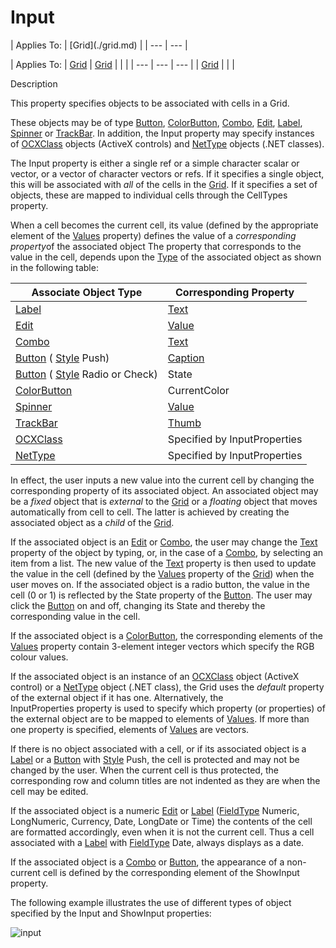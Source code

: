 




<h1 class="heading"><span class="name">Input</span></h1>
| Applies To: | [Grid](./grid.md) |
| --- | ---  |

| Applies To: | [Grid](./grid.md) | [Grid](./grid.md) |  |  |
| --- | --- | ---  |
| [Grid](./grid.md) |  |  |


Description


This property specifies objects to be associated with cells in a Grid.



These
objects may be of type [Button](./button.md), [ColorButton](./colorbutton.md),
[Combo](./combo.md), [Edit](./edit.md), [Label](./label.md),
[Spinner](./spinner.md) or [TrackBar](./trackbar.md).
In addition, the Input property may specify instances of [OCXClass](./ocxclass.md) objects (ActiveX controls) and [NetType](./nettype.md) objects (.NET classes).


The Input property is either a single ref or a simple character scalar or
vector, or a vector of character vectors or refs. If it specifies a single
object, this will be associated with *all* of the cells in the [Grid](./grid.md).
If it specifies a set of objects, these are mapped to individual cells through
the CellTypes property.


When a cell becomes the current cell, its value (defined by the appropriate
element of the [Values](values.md) property) defines the
value of a *corresponding property*of the associated object The
property that corresponds to the value in the cell, depends upon the [Type](type.md) of the associated object as shown in the following table:

| Associate Object Type | Corresponding Property |
| --- | ---  |
| [Label](./label.md) | [Text](text.md) |
| [Edit](./edit.md) | [Value](value.md) |
| [Combo](./combo.md) | [Text](text.md) |
| [Button](./button.md) ( [Style](style.md) Push) | [Caption](caption.md) |
| [Button](./button.md) ( [Style](style.md) Radio or Check) | State |
| [ColorButton](./colorbutton.md) | CurrentColor |
| [Spinner](./spinner.md) | [Value](value.md) |
| [TrackBar](./trackbar.md) | [Thumb](thumb.md) |
| [OCXClass](./ocxclass.md) | Specified by InputProperties |
| [NetType](./nettype.md) | Specified by InputProperties |


In effect, the user inputs a new value into the current cell by changing the
corresponding property of its associated object. An associated object may be a *fixed* object that is *external* to the [Grid](./grid.md) or a *floating* object that moves automatically from cell to cell. The latter is achieved by
creating the associated object as a *child* of the [Grid](./grid.md).


If the associated object is an [Edit](./edit.md) or [Combo](./combo.md),
the user may change the [Text](text.md) property of the
object by typing, or, in the case of a [Combo](./combo.md),
by selecting an item from a list. The new value of the [Text](text.md) property is then used to update the value in the cell (defined by the [Values](values.md) property of the [Grid](./grid.md)) when the user moves on. If
the associated object is a radio button, the value in the cell (0 or 1) is
reflected by the State property of the [Button](./button.md).
The user may click the [Button](./button.md) on and off,
changing its State and thereby the
corresponding value in the cell.


If the associated object is a [ColorButton](./colorbutton.md),
the corresponding elements of the [Values](values.md) property contain 3-element integer vectors which specify the RGB colour values.


If the associated object is an instance of an [OCXClass](./ocxclass.md) object (ActiveX control) or a [NetType](./nettype.md) object
(.NET class), the Grid uses the *default* property of the external object
if it has one. Alternatively, the InputProperties property is used to specify which property (or properties) of the external
object are to be mapped to elements of [Values](values.md).
If more than one property is specified, elements of [Values](values.md) are vectors.


If there is no object associated with a cell, or if its associated object is
a [Label](./label.md) or a [Button](./button.md) with [Style](style.md) Push, the cell is protected and
may not be changed by the user. When the current cell is thus protected, the
corresponding row and column titles are not indented as they are when the cell
may be edited.


If the associated object is a numeric [Edit](./edit.md) or
[Label](./label.md) ([FieldType](fieldtype.md) Numeric, LongNumeric, Currency, Date, LongDate or Time) the contents of the cell
are formatted accordingly, even when it is not the current cell. Thus a cell
associated with a [Label](./label.md) with [FieldType](fieldtype.md) Date, always displays as a date.


If the associated object is a [Combo](./combo.md) or [Button](./button.md),
the appearance of a non-current cell is defined by the corresponding element of
the ShowInput property.



The following example illustrates the use of different types of object
specified by the Input and ShowInput properties:


![input](../img/input.gif)



